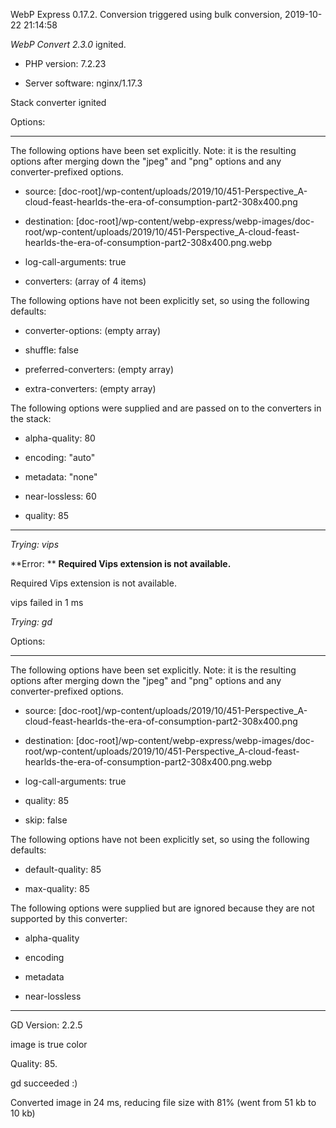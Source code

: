 WebP Express 0.17.2. Conversion triggered using bulk conversion, 2019-10-22 21:14:58

*WebP Convert 2.3.0*  ignited.
- PHP version: 7.2.23
- Server software: nginx/1.17.3

Stack converter ignited

Options:
------------
The following options have been set explicitly. Note: it is the resulting options after merging down the "jpeg" and "png" options and any converter-prefixed options.
- source: [doc-root]/wp-content/uploads/2019/10/451-Perspective_A-cloud-feast-hearlds-the-era-of-consumption-part2-308x400.png
- destination: [doc-root]/wp-content/webp-express/webp-images/doc-root/wp-content/uploads/2019/10/451-Perspective_A-cloud-feast-hearlds-the-era-of-consumption-part2-308x400.png.webp
- log-call-arguments: true
- converters: (array of 4 items)

The following options have not been explicitly set, so using the following defaults:
- converter-options: (empty array)
- shuffle: false
- preferred-converters: (empty array)
- extra-converters: (empty array)

The following options were supplied and are passed on to the converters in the stack:
- alpha-quality: 80
- encoding: "auto"
- metadata: "none"
- near-lossless: 60
- quality: 85
------------


*Trying: vips* 

**Error: ** **Required Vips extension is not available.** 
Required Vips extension is not available.
vips failed in 1 ms

*Trying: gd* 

Options:
------------
The following options have been set explicitly. Note: it is the resulting options after merging down the "jpeg" and "png" options and any converter-prefixed options.
- source: [doc-root]/wp-content/uploads/2019/10/451-Perspective_A-cloud-feast-hearlds-the-era-of-consumption-part2-308x400.png
- destination: [doc-root]/wp-content/webp-express/webp-images/doc-root/wp-content/uploads/2019/10/451-Perspective_A-cloud-feast-hearlds-the-era-of-consumption-part2-308x400.png.webp
- log-call-arguments: true
- quality: 85
- skip: false

The following options have not been explicitly set, so using the following defaults:
- default-quality: 85
- max-quality: 85

The following options were supplied but are ignored because they are not supported by this converter:
- alpha-quality
- encoding
- metadata
- near-lossless
------------

GD Version: 2.2.5
image is true color
Quality: 85. 
gd succeeded :)

Converted image in 24 ms, reducing file size with 81% (went from 51 kb to 10 kb)
